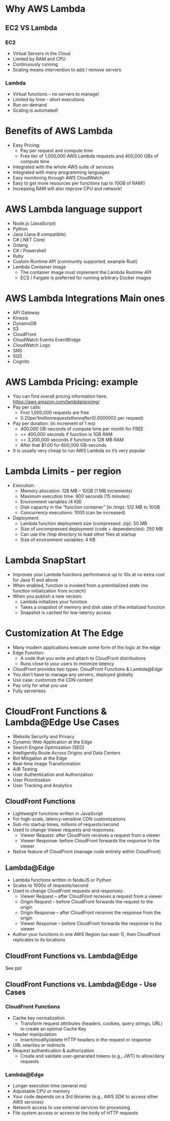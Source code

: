 # Why AWS Lambda

## EC2 VS Lambda

### EC2

- Virtual Servers in the Cloud
- Limited by RAM and CPU
- Continuously running
- Scaling means intervention to add / remove servers

### Lambda

- Virtual functions – no servers to manage!
- Limited by time - short executions
- Run on-demand
- Scaling is automated!

# Benefits of AWS Lambda

- Easy Pricing:
  - Pay per request and compute time
  - Free tier of 1,000,000 AWS Lambda requests and 400,000 GBs of compute time
- Integrated with the whole AWS suite of services
- Integrated with many programming languages
- Easy monitoring through AWS CloudWatch
- Easy to get more resources per functions (up to 10GB of RAM!)
- Increasing RAM will also improve CPU and network!

# AWS Lambda language support

- Node.js (JavaScript)
- Python
- Java (Java 8 compatible)
- C# (.NET Core)
- Golang
- C# / Powershell
- Ruby
- Custom Runtime API (community supported, example Rust)
- Lambda Container Image
  - The container image must implement the Lambda Runtime API
  - ECS / Fargate is preferred for running arbitrary Docker images

# AWS Lambda Integrations Main ones

- API Gateway
- Kinesis
- DynamoDB
- S3
- CloudFront
- CloudWatch Events EventBridge
- CloudWatch Logs
- SNS
- SQS
- Cognito

# AWS Lambda Pricing: example

- You can find overall pricing information here: https://aws.amazon.com/lambda/pricing/
- Pay per calls:
  - First 1,000,000 requests are free
  - $0.20 per 1 million requests thereafter ($0.0000002 per request)
- Pay per duration: (in increment of 1 ms)
  - 400,000 GB-seconds of compute time per month for FREE
  - == 400,000 seconds if function is 1GB RAM
  - == 3,200,000 seconds if function is 128 MB RAM
  - After that $1.00 for 600,000 GB-seconds
- It is usually very cheap to run AWS Lambda so it’s very popular

# Lambda Limits - per region

- Execution:
  - Memory allocation: 128 MB – 10GB (1 MB increments)
  - Maximum execution time: 900 seconds (15 minutes)
  - Environment variables (4 KB)
  - Disk capacity in the “function container” (in /tmp): 512 MB to 10GB
  - Concurrency executions: 1000 (can be increased)
- Deployment:
  - Lambda function deployment size (compressed .zip): 50 MB
  - Size of uncompressed deployment (code + dependencies): 250 MB
  - Can use the /tmp directory to load other files at startup
  - Size of environment variables: 4 KB

# Lambda SnapStart

- Improves your Lambda functions performance up to 10x at no extra cost for Java 11 and above
- When enabled, function is invoked from a preinitialized state (no function initialization from scratch)
- When you publish a new version:
  - Lambda initializes your function
  - Takes a snapshot of memory and disk state of the initialized function
  - Snapshot is cached for low-latency access

# Customization At The Edge

- Many modern applications execute some form of the logic at the edge
- Edge Function:
  - A code that you write and attach to CloudFront distributions
  - Runs close to your users to minimize latency
- CloudFront provides two types: CloudFront Functions & Lambda@Edge
- You don’t have to manage any servers, deployed globally
- Use case: customize the CDN content
- Pay only for what you use
- Fully serverless

# CloudFront Functions & Lambda@Edge Use Cases

- Website Security and Privacy
- Dynamic Web Application at the Edge
- Search Engine Optimization (SEO)
- Intelligently Route Across Origins and Data Centers
- Bot Mitigation at the Edge
- Real-time Image Transformation
- A/B Testing
- User Authentication and Authorization
- User Prioritization
- User Tracking and Analytics

## CloudFront Functions

- Lightweight functions written in JavaScript
- For high-scale, latency-sensitive CDN customizations
- Sub-ms startup times, millions of requests/second
- Used to change Viewer requests and responses:
  - Viewer Request: after CloudFront receives a request from a viewer
  - Viewer Response: before CloudFront forwards the response to the viewer
- Native feature of CloudFront (manage code entirely within CloudFront)

## Lambda@Edge

- Lambda functions written in NodeJS or Python
- Scales to 1000s of requests/second
- Used to change CloudFront requests and responses:
  - Viewer Request – after CloudFront receives a request from a viewer
  - Origin Request – before CloudFront forwards the request to the origin
  - Origin Response – after CloudFront receives the response from the origin
  - Viewer Response – before CloudFront forwards the response to the viewer
- Author your functions in one AWS Region (us-east-1), then CloudFront replicates to its locations

## CloudFront Functions vs. Lambda@Edge

See ppt

## CloudFront Functions vs. Lambda@Edge - Use Cases

### CloudFront Functions

- Cache key normalization
  - Transform request attributes (headers, cookies, query strings, URL) to create an optimal Cache Key
- Header manipulation
  - Insert/modify/delete HTTP headers in the request or response
- URL rewrites or redirects
- Request authentication & authorization
  - Create and validate user-generated tokens (e.g., JWT) to allow/deny requests

### Lambda@Edge

- Longer execution time (several ms)
- Adjustable CPU or memory
- Your code depends on a 3rd libraries (e.g., AWS SDK to access other AWS services)
- Network access to use external services for processing
- File system access or access to the body of HTTP requests
